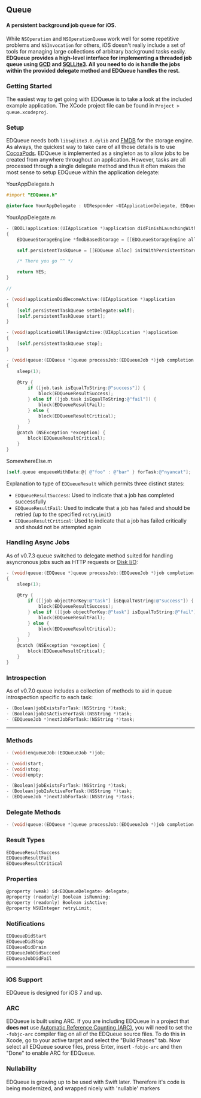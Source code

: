 ## Queue
#### A persistent background job queue for iOS.

While `NSOperation` and `NSOperationQueue` work well for some repetitive problems and `NSInvocation` for others, iOS doesn't really include a set of tools for managing large collections of arbitrary background tasks easily. **EDQueue provides a high-level interface for implementing a threaded job queue using [GCD](http://developer.apple.com/library/ios/#documentation/Performance/Reference/GCD_libdispatch_Ref/Reference/reference.html) and [SQLLite3](http://www.sqlite.org/). All you need to do is handle the jobs within the provided delegate method and EDQueue handles the rest.**

### Getting Started
The easiest way to get going with EDQueue is to take a look at the included example application. The XCode project file can be found in `Project > queue.xcodeproj`.

### Setup
EDQueue needs both `libsqlite3.0.dylib` and [FMDB](https://github.com/ccgus/fmdb) for the storage engine. As always, the quickest way to take care of all those details is to use [CocoaPods](http://cocoapods.org/). EDQueue is implemented as a singleton as to allow jobs to be created from anywhere throughout an application. However, tasks are all processed through a single delegate method and thus it often makes the most sense to setup EDQueue within the application delegate:

YourAppDelegate.h
```objective-c
#import "EDQueue.h"
```
```objective-c
@interface YourAppDelegate : UIResponder <UIApplicationDelegate, EDQueueDelegate>
```

YourAppDelegate.m
```objective-c
- (BOOL)application:(UIApplication *)application didFinishLaunchingWithOptions:(NSDictionary *)launchOptions
{
    EDQueueStorageEngine *fmdbBasedStorage = [[EDQueueStorageEngine alloc] initWithName:@"database.sample.sqlite"];

    self.persistentTaskQueue = [[EDQueue alloc] initWithPersistentStore:fmdbBasedStorage];

    /* There you go ^^ */

    return YES;
}

//

- (void)applicationDidBecomeActive:(UIApplication *)application
{
    [self.persistentTaskQueue setDelegate:self];
    [self.persistentTaskQueue start];
}

- (void)applicationWillResignActive:(UIApplication *)application
{
    [self.persistentTaskQueue stop];
}

- (void)queue:(EDQueue *)queue processJob:(EDQueueJob *)job completion:(void (^)(EDQueueResult))block
{
    sleep(1);
    
    @try {
        if ([job.task isEqualToString:@"success"]) {
            block(EDQueueResultSuccess);
        } else if ([job.task isEqualToString:@"fail"]) {
            block(EDQueueResultFail);
        } else {
            block(EDQueueResultCritical);
        }
    }
    @catch (NSException *exception) {
        block(EDQueueResultCritical);
    }
}
```

SomewhereElse.m
```objective-c
[self.queue enqueueWithData:@{ @"foo" : @"bar" } forTask:@"nyancat"];
```

Explanation to type of `EDQueueResult` which permits three distinct states:
- `EDQueueResultSuccess`: Used to indicate that a job has completed successfully
- `EDQueueResultFail`: Used to indicate that a job has failed and should be retried (up to the specified `retryLimit`)
- `EDQueueResultCritical`: Used to indicate that a job has failed critically and should not be attempted again

### Handling Async Jobs
As of v0.7.3 queue switched to delegate method suited for handling asyncronous jobs such as HTTP requests or [Disk I/O](https://github.com/thisandagain/storage):


```objective-c
- (void)queue:(EDQueue *)queue processJob:(EDQueueJob *)job completion:(void (^)(EDQueueResult))block
{
    sleep(1);
    
    @try {
        if ([[job objectForKey:@"task"] isEqualToString:@"success"]) {
            block(EDQueueResultSuccess);
        } else if ([[job objectForKey:@"task"] isEqualToString:@"fail"]) {
            block(EDQueueResultFail);
        } else {
            block(EDQueueResultCritical);
        }
    }
    @catch (NSException *exception) {
        block(EDQueueResultCritical);
    }
}
```

### Introspection
As of v0.7.0 queue includes a collection of methods to aid in queue introspection specific to each task:
```objective-c
- (Boolean)jobExistsForTask:(NSString *)task;
- (Boolean)jobIsActiveForTask:(NSString *)task;
- (EDQueueJob *)nextJobForTask:(NSString *)task;
```

---

### Methods
```objective-c
- (void)enqueueJob:(EDQueueJob *)job;

- (void)start;
- (void)stop;
- (void)empty;

- (Boolean)jobExistsForTask:(NSString *)task;
- (Boolean)jobIsActiveForTask:(NSString *)task;
- (EDQueueJob *)nextJobForTask:(NSString *)task;
```

### Delegate Methods
```objective-c
- (void)queue:(EDQueue *)queue processJob:(EDQueueJob *)job completion:(void (^)(EDQueueResult result))block;
```

### Result Types
```objective-c
EDQueueResultSuccess
EDQueueResultFail
EDQueueResultCritical
```

### Properties
```objective-c
@property (weak) id<EDQueueDelegate> delegate;
@property (readonly) Boolean isRunning;
@property (readonly) Boolean isActive;
@property NSUInteger retryLimit;
```

### Notifications
```objective-c
EDQueueDidStart
EDQueueDidStop
EDQueueDidDrain
EDQueueJobDidSucceed
EDQueueJobDidFail
```

---

### iOS Support
EDQueue is designed for iOS 7 and up.

### ARC
EDQueue is built using ARC. If you are including EDQueue in a project that **does not** use [Automatic Reference Counting (ARC)](http://developer.apple.com/library/ios/#releasenotes/ObjectiveC/RN-TransitioningToARC/Introduction/Introduction.html), you will need to set the `-fobjc-arc` compiler flag on all of the EDQueue source files. To do this in Xcode, go to your active target and select the "Build Phases" tab. Now select all EDQueue source files, press Enter, insert `-fobjc-arc` and then "Done" to enable ARC for EDQueue.

### Nullability
EDQueue is growing up to be used with Swift later. Therefore it's code is being modernized, and wrapped nicely with 'nullable' markers
